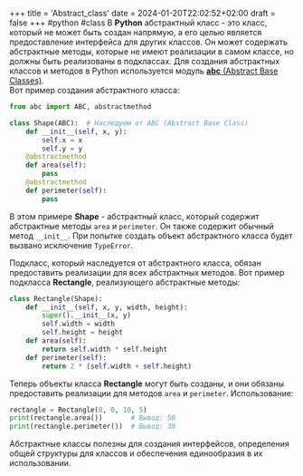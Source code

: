 +++
title = 'Abstract_class'
date = 2024-01-20T22:02:52+02:00
draft = false
+++
#python #class
В **Python** абстрактный класс - это класс, который не может быть создан напрямую, а его целью является предоставление интерфейса для других классов. Он может содержать абстрактные методы, которые не имеют реализации в самом классе, но должны быть реализованы в подклассах. Для создания абстрактных классов и методов в Python используется модуль [**abc** (Abstract Base Classes)](https://docs.python.org/uk/3/library/abc.html).\
Вот пример создания абстрактного класса:
```python
from abc import ABC, abstractmethod

class Shape(ABC):  # Наследуем от ABC (Abstract Base Class)
    def __init__(self, x, y):
        self.x = x
        self.y = y
    @abstractmethod
    def area(self):
        pass
    @abstractmethod
    def perimeter(self):
        pass
```
В этом примере **Shape** - абстрактный класс, который содержит абстрактные методы `area` и `perimeter`. Он также содержит обычный метод `__init__`. При попытке создать объект абстрактного класса будет вызвано исключение `TypeError`.

Подкласс, который наследуется от абстрактного класса, обязан предоставить реализации для всех абстрактных методов. Вот пример подкласса **Rectangle**, реализующего абстрактные методы:
```python
class Rectangle(Shape):
    def __init__(self, x, y, width, height):
        super().__init__(x, y)
        self.width = width
        self.height = height
    def area(self):
        return self.width * self.height
    def perimeter(self):
        return 2 * (self.width + self.height)
```
Теперь объекты класса **Rectangle** могут быть созданы, и они обязаны предоставить реализации для методов `area` и `perimeter`.
Использование:
```python
rectangle = Rectangle(0, 0, 10, 5)
print(rectangle.area())       # Вывод: 50
print(rectangle.perimeter())  # Вывод: 30
```
Абстрактные классы полезны для создания интерфейсов, определения общей структуры для классов и обеспечения единообразия в их использовании.